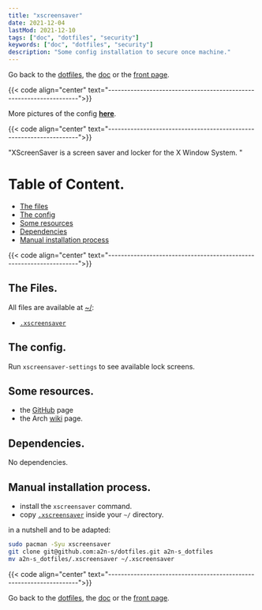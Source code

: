 ```yaml
---
title: "xscreensaver"
date: 2021-12-04
lastMod: 2021-12-10
tags: ["doc", "dotfiles", "security"]
keywords: ["doc", "dotfiles", "security"]
description: "Some config installation to secure once machine."
---
```

Go back to the [dotfiles](/public/doc/config/dotfiles), the [doc](/public/doc/config) or the [front page](/public).  

{{< code align="center"
         text="--------------------------------------------------------------------">}}

More pictures of the config [**here**](https://github.com/a2n-s/dotfiles#4-gallery-toc).

{{< code align="center"
         text="--------------------------------------------------------------------">}}

"XScreenSaver is a screen saver and locker for the X Window System. "

# Table of Content.
- [The files](#the-files)
- [The config](#the-config)
- [Some resources](#some-resources)
- [Dependencies](#dependencies)
- [Manual installation process](#manual-installation-process)

{{< code align="center"
         text="--------------------------------------------------------------------">}}

## The Files.
All files are available at [~/](https://github.com/a2n-s/dotfiles):
- [`.xscreensaver`]

## The config.
Run `xscreensaver-settings` to see available lock screens.

## Some resources.
- the [GitHub](https://en.wikipedia.org/wiki/XScreenSaver) page
- the Arch [wiki](https://wiki.archlinux.org/title/XScreenSaver) page.

## Dependencies.
No dependencies.

## Manual installation process.
- install the `xscreensaver` command.
- copy [`.xscreensaver`] inside your `~/` directory.

in a nutshell and to be adapted:
```bash
sudo pacman -Syu xscreensaver
git clone git@github.com:a2n-s/dotfiles.git a2n-s_dotfiles
mv a2n-s_dotfiles/.xscreensaver ~/.xscreensaver
```

{{< code align="center"
         text="--------------------------------------------------------------------">}}

Go back to the [dotfiles](/public/doc/config/dotfiles), the [doc](/public/doc/config) or the [front page](/public).  

[`.xscreensaver`]: https://github.com/a2n-s/dotfiles/blob/main/.xscreensaver
